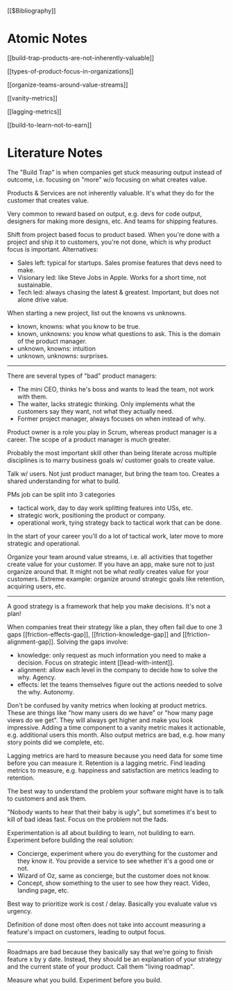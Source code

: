 [[$Bibliography]]

# Atomic Notes

[[build-trap-products-are-not-inherently-valuable]]

[[types-of-product-focus-in-organizations]]

[[organize-teams-around-value-streams]]

[[vanity-metrics]]

[[lagging-metrics]]

[[build-to-learn-not-to-earn]]

# Literature Notes

The "Build Trap" is when companies get stuck measuring output instead of outcome, i.e. focusing on "more" w/o focusing on what creates value.

Products & Services are not inherently valuable. It's what they do for the customer that creates value.

Very common to reward based on output, e.g. devs for code output, designers for making more designs, etc. And teams for shipping features.

Shift from project based focus to product based. When you're done with a project and ship it to customers, you're not done, which is why product focus is important. Alternatives:
- Sales left: typical for startups. Sales promise features that devs need to make.
- Visionary led: like Steve Jobs in Apple. Works for a short time, not sustainable.
- Tech led: always chasing the latest & greatest. Important, but does not alone drive value.

When starting a new project, list out the knowns vs unknowns.
- known, knowns: what you know to be true.
- known, unknowns: you know what questions to ask. This is the domain of the product manager.
- unknown, knowns: intuition
- unknown, unknowns: surprises.

---



There are several types of "bad" product managers:
- The mini CEO, thinks he's boss and wants to lead the team, not work with them.
- The waiter, lacks strategic thinking. Only implements what the customers say they want, not what they actually need.
- Former project manager, always focuses on when instead of why.

Product owner is a role you play in Scrum, whereas product manager is a career. The scope of a product manager is much greater.

Probably the most important skill other than being literate across multiple disciplines is to marry business goals w/ customer goals to create value.

Talk w/ users. Not just product manager, but bring the team too. Creates a shared understanding for what to build.

PMs job can be split into 3 categories
- tactical work, day to day work splitting features into USs, etc.
- strategic work, positioning the product or company.
- operational work, tying strategy back to tactical work that can be done.

In the start of your career you'll do a lot of tactical work, later move to more strategic and operational.

Organize your team around value streams, i.e. all activities that together create value for your customer. If you have an app, make sure not to just organize around that. It might not be what _really_ creates value for your customers. Extreme example: organize around strategic goals like retention, acquiring users, etc.

---

A good strategy is a framework that help you make decisions. It's not a plan!

When companies treat their strategy like a plan, they often fail due to one 3 gaps [[friction-effects-gap]], [[friction-knowledge-gap]] and [[friction-alignment-gap]]. Solving the gaps involve:
- knowledge: only request as much information you need to make a decision. Focus on strategic intent [[lead-with-intent]].
- alignment: allow each level in the company to decide how to solve the why. Agency.
- effects: let the teams themselves figure out the actions needed to solve the why. Autonomy.

Don't be confused by vanity metrics when looking at product metrics. These are things like "how many users do we have" or "how many page views do we get". They will always get higher and make you look impressive. Adding a time component to a vanity metric makes it actionable, e.g. additional users this month. Also output metrics are bad, e.g. how many story points did we complete, etc.

Lagging metrics are hard to measure because you need data for some time before you can measure it. Retention is a lagging metric. Find leading metrics to measure, e.g. happiness and satisfaction are metrics leading to retention.

The best way to understand the problem your software might have is to talk to customers and ask them.

"Nobody wants to hear that their baby is ugly", but sometimes it's best to kill of bad ideas fast. Focus on the problem not the fads.

Experimentation is all about building to learn, not building to earn. Experiment before building the real solution:
- Concierge, experiment where you do everything for the customer and they know it. You provide a service to see whether it's a good one or not.
- Wizard of Oz, same as concierge, but the customer does not know.
- Concept, show something to the user to see how they react. Video, landing page, etc.

Best way to prioritize work is cost / delay. Basically you evaluate value vs urgency.

Definition of done most often does not take into account measuring a feature's impact on customers, leading to output focus.

---

Roadmaps are bad because they basically say that we're going to finish feature x by y date. Instead, they should be an explanation of your strategy and the current state of your product. Call them "living roadmap".

Measure what you build. Experiment before you build.

